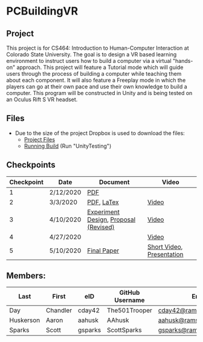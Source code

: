 # PCBuildingVR

## Project
This project is for CS464: Introduction to Human-Computer Interaction at Colorado State University.
The goal is to design a VR based learning environment to instruct users how to build a computer via a virtual "hands-on" approach. This project will feature a Tutorial mode which will guide users through the process of building a computer while teaching them about each component. It will also feature a Freeplay mode in which the players can go at their own pace and use their own knowledge to build a computer.
This program will be constructed in Unity and is being tested on an Oculus Rift S VR headset.


## Files
* Due to the size of the project Dropbox is used to download the files:
    * [Project Files](https://www.dropbox.com/sh/jr580tuqv7bjtql/AADtyAylQfag7AfSFwKNCmAFa?dl=0)
    * [Running Build](https://www.dropbox.com/sh/8voig4omfunbyub/AACqU4GyU-i7HljKjgJPUzyya?dl=0) (Run "UnityTesting")


## Checkpoints
| Checkpoint | Date | Document | Video |
| ---------- | ---- | ---------- | ----- |
| 1 | 2/12/2020 | [PDF](Documents/ProjectProposal.pdf) | |
| 2 | 3/3/2020 | [PDF](Documents/Checkpoint2.pdf), [LaTex](Documents/Checkpoint2LaTex.zip) | [Video]() |
| 3 | 4/10/2020 | [Experiment Design](Documents/ExperimentalDesign.pdf), [Proposal (Revised)](Documents/RevisedProjectProposal.pdf) | [Video](https://youtu.be/wBYwpUX8VgU) |
| 4 | 4/27/2020 | | [Video](https://youtu.be/iwn0IQIOS3k) |
| 5 | 5/10/2020 | [Final Paper](Documents/FinalPaper.pdf) | [Short Video](https://youtu.be/sqKPwJY3ZP0), [Presentation](https://youtu.be/RB3MYw9Rw2w) |


## Members:
| Last | First | eID | GitHub Username | Email |
|------|-------|-----|-----------------|-------|
| Day | Chandler | cday42 | The501Trooper | cday42@rams.colostate.edu |
| Huskerson | Aaron | aahusk | AAhusk | aahusk@rams.colostate.edu |
| Sparks | Scott | gsparks | ScottSparks | gsparks@rams.colostate.edu |
